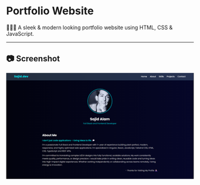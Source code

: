 # Portfolio Website
👨🏼‍💻 A sleek & modern looking portfolio website using HTML, CSS & JavaScript.

---

## 📷 Screenshot

![Portfolio](images/screenshot.png)
